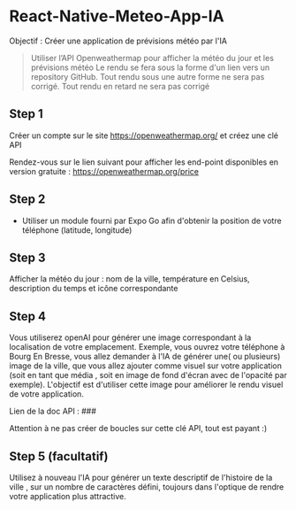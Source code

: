 # React-Native-Meteo-App-IA

Objectif : Créer une application de prévisions météo par l'IA

 > Utiliser l’API Openweathermap pour afficher la météo du jour et les prévisions météo
Le rendu se fera sous la forme d'un lien vers un repository GitHub. Tout rendu sous une autre forme ne sera pas corrigé. Tout rendu en retard ne sera pas corrigé


## Step 1

Créer un compte sur le site https://openweathermap.org/ et créez une clé API

Rendez-vous sur le lien suivant pour afficher les end-point disponibles en version gratuite : https://openweathermap.org/price

## Step 2

- Utiliser un module fourni par Expo Go afin d'obtenir la position de votre téléphone (latitude, longitude)
## Step 3

Afficher la météo du jour : nom de la ville, température en Celsius, description du temps et icône correspondante

## Step 4

Vous utiliserez openAI pour générer une image correspondant à la localisation de votre emplacement. Exemple, vous ouvrez votre téléphone à Bourg En Bresse, vous allez demander à l'IA de générer une( ou plusieurs) image de la ville, que vous allez ajouter comme visuel sur votre application (soit en tant que média , soit en image de fond d'écran avec de l'opacité par exemple). L'objectif est d'utiliser cette image pour améliorer le rendu visuel de votre application.

Lien de la doc API : ###

Attention à ne pas créer de boucles sur cette clé API, tout est payant :)

## Step 5 (facultatif)

Utilisez à nouveau l'IA pour générer un texte descriptif de l'histoire de la ville , sur un nombre de caractères défini, toujours dans l'optique de rendre votre application plus attractive.
